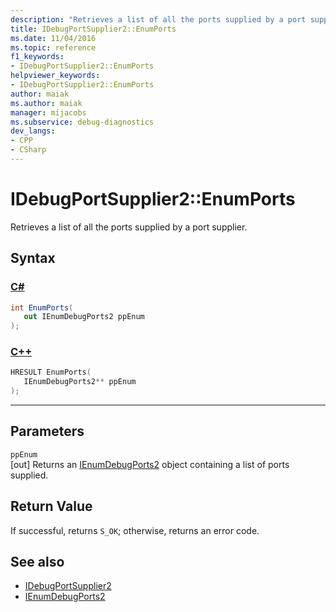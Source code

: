 ```yaml
---
description: "Retrieves a list of all the ports supplied by a port supplier."
title: IDebugPortSupplier2::EnumPorts
ms.date: 11/04/2016
ms.topic: reference
f1_keywords:
- IDebugPortSupplier2::EnumPorts
helpviewer_keywords:
- IDebugPortSupplier2::EnumPorts
author: maiak
ms.author: maiak
manager: mijacobs
ms.subservice: debug-diagnostics
dev_langs:
- CPP
- CSharp
---
```

# IDebugPortSupplier2::EnumPorts

Retrieves a list of all the ports supplied by a port supplier.

## Syntax

### [C#](#tab/csharp)
```csharp
int EnumPorts( 
   out IEnumDebugPorts2 ppEnum
);
```
### [C++](#tab/cpp)
```cpp
HRESULT EnumPorts( 
   IEnumDebugPorts2** ppEnum
);
```
---

## Parameters
`ppEnum`\
[out] Returns an [IEnumDebugPorts2](../../../extensibility/debugger/reference/ienumdebugports2.md) object containing a list of ports supplied.

## Return Value
 If successful, returns `S_OK`; otherwise, returns an error code.

## See also
- [IDebugPortSupplier2](../../../extensibility/debugger/reference/idebugportsupplier2.md)
- [IEnumDebugPorts2](../../../extensibility/debugger/reference/ienumdebugports2.md)
